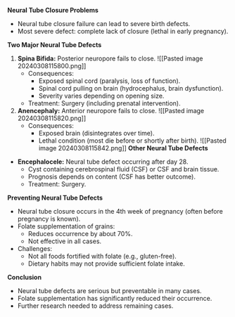**Neural Tube Closure Problems**

- Neural tube closure failure can lead to severe birth defects.
- Most severe defect: complete lack of closure (lethal in early pregnancy).

**Two Major Neural Tube Defects**

1. **Spina Bifida:** Posterior neuropore fails to close.
    ![[Pasted image 20240308115800.png]]
    - Consequences:
        - Exposed spinal cord (paralysis, loss of function).
        - Spinal cord pulling on brain (hydrocephalus, brain dysfunction).
        - Severity varies depending on opening size.
    - Treatment: Surgery (including prenatal intervention).
2. **Anencephaly:** Anterior neuropore fails to close.
    ![[Pasted image 20240308115820.png]]
    - Consequences:
        - Exposed brain (disintegrates over time).
        - Lethal condition (most die before or shortly after birth).
![[Pasted image 20240308115842.png]]
**Other Neural Tube Defects**

- **Encephalocele:** Neural tube defect occurring after day 28.
    - Cyst containing cerebrospinal fluid (CSF) or CSF and brain tissue.
    - Prognosis depends on content (CSF has better outcome).
    - Treatment: Surgery.

**Preventing Neural Tube Defects**

- Neural tube closure occurs in the 4th week of pregnancy (often before pregnancy is known).
- Folate supplementation of grains:
    - Reduces occurrence by about 70%.
    - Not effective in all cases.
- Challenges:
    - Not all foods fortified with folate (e.g., gluten-free).
    - Dietary habits may not provide sufficient folate intake.

**Conclusion**

- Neural tube defects are serious but preventable in many cases.
- Folate supplementation has significantly reduced their occurrence.
- Further research needed to address remaining cases.